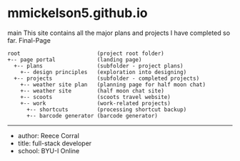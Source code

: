 # mmickelson5.github.io
main
This site contains all the major plans and projects I have completed so far.
Final-Page

```
root                        (project root folder)
+-- page portal             (landing page)
  +-- plans                 (subfolder - project plans)
    +-- design principles   (exploration into designing)
  +-- projects              (subfolder - completed projects)
    +-- weather site plan   (planning page for half moon chat)
    +-- weather site        (half moon chat site)
    +-- scoots              (scoots travel website)
    +-- work                (work-related projects)
      +-- shortcuts         (processing shortcut backup)
      +-- barcode generator (barcode generator)
```
---
* author: Reece Corral
* title: full-stack developer
* school: BYU-I Online
